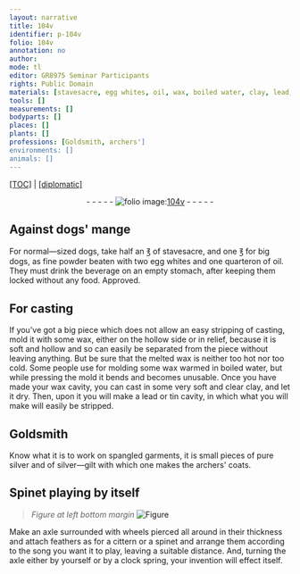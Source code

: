 ```yaml
---
layout: narrative
title: 104v
identifier: p-104v
folio: 104v
annotation: no
author:
mode: tl
editor: GR8975 Seminar Participants
rights: Public Domain
materials: [stavesacre, egg whites, oil, wax, boiled water, clay, lead, tin, silver, silver-gilt]
tools: []
measurements: []
bodyparts: []
places: []
plants: []
professions: [Goldsmith, archers']
environments: []
animals: []
---
```


<p><a href="{{ site.baseurl }}/translation/" target="_blank">[TOC]</a> | <a href="{{ site.baseurl }}/texts/p-104v_tc/">[diplomatic]</a></p><div class="folio" align="center">- - - - - <a href="http://gallica.bnf.fr/ark:/12148/btv1b10500001g/f214.image" target="_blank"><img src="https://cu-mkp.github.io/2017-workshop-edition/assets/photo-icon.png" alt="folio image: " style="display:inline-block; margin-bottom:-3px;"/>104v</a> - - - - - </div>  
  

## Against dogs' mange

 
For normal—sized dogs, take half an ℥ of <span class="m">stavesacre</span>, and one ℥ for big dogs, as fine powder beaten with two <span class="m">egg whites</span> and one quarteron of <span class="m">oil</span>. They must drink the beverage on an empty stomach, after keeping them locked without any food. Approved.
 
 
  

## For casting

 
If you've got a big piece which does not allow an easy stripping of casting, mold it with some <span class="m">wax</span>, either on the hollow side or in relief, because it is soft and hollow and so can easily be separated from the piece without leaving anything. But be sure that the melted <span class="m">wax</span> is neither too hot nor too cold. Some people use for molding some <span class="m">wax</span> warmed in <span class="m">boiled water</span>, but while pressing the mold it bends and becomes unusable. Once you have made your <span class="m">wax</span> cavity, you can cast in some very soft and clear <span class="m">clay</span>, and let it dry. Then, upon it you will make a <span class="m">lead</span> or <span class="m">tin</span> cavity, in which what you will make will easily be stripped.
 
 
  

## <span class="pro">Goldsmith</span>

 
Know what it is to work on spangled garments, it is small pieces of pure <span class="m">silver</span> and of <span class="m">silver—gilt</span> with which one makes the <span class="pro">archers'</span> coats.
 
 
  

## Spinet playing by itself

 
> *Figure*
> *at left bottom margin*
> <a href="https://drive.google.com/open?id=0B9-oNrvWdlO5cWFSaUU5a2R6N2s" target="_blank"><img src="https://cu-mkp.github.io/GR8975-edition/assets/photo-icon.png" alt="Figure" style="display:inline-block; margin-bottom:-3px;"/></a>
 
Make an axle surrounded with wheels pierced all around in their thickness and attach feathers as for a cittern or a spinet and arrange them according to the song you want it to play, leaving a suitable distance. And, turning the axle either by yourself or by a clock spring, your invention will effect itself.
 
